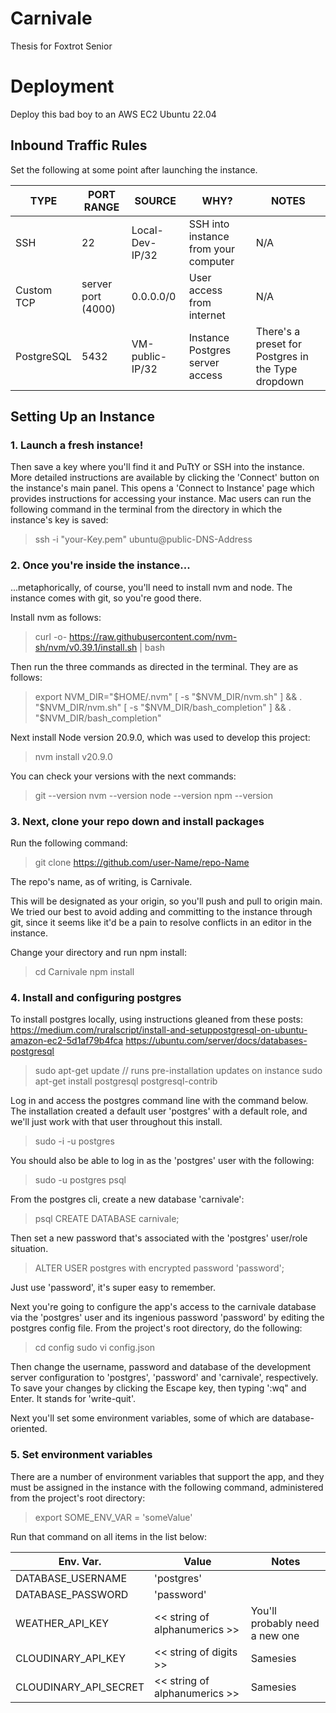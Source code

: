 # Carnivale
Thesis for Foxtrot Senior


# Deployment

Deploy this bad boy to an AWS EC2 Ubuntu 22.04

## Inbound Traffic Rules

Set the following at some point after launching the instance.

|     TYPE      |  PORT RANGE   |     SOURCE    |      WHY?    |   NOTES   |
| ------------- | ------------- | ------------- | ------------ | --------- |
| SSH           |  22           | Local-Dev-IP/32  |  SSH into instance from your computer | N/A |
| Custom TCP    | server port (4000)  | 0.0.0.0/0 | User access from internet | N/A |
| PostgreSQL    | 5432         |  VM-public-IP/32 | Instance Postgres server access | There's a preset for Postgres in the Type dropdown

## Setting Up an Instance

### 1. Launch a fresh instance!

Then save a key where you'll find it and PuTtY or SSH into the instance. More detailed instructions are available by clicking the 'Connect' button on the instance's main panel. This opens a 'Connect to Instance' page which provides instructions for accessing your instance. Mac users can run the following command in the terminal from the directory in which the instance's key is saved:

> ssh -i "your-Key.pem" ubuntu@public-DNS-Address

### 2. Once you're inside the instance...

...metaphorically, of course, you'll need to install nvm and node. The instance comes with git, so you're good there.

Install nvm as follows:

> curl -o- https://raw.githubusercontent.com/nvm-sh/nvm/v0.39.1/install.sh | bash

Then run the three commands as directed in the terminal. They are as follows:

> export NVM_DIR="$HOME/.nvm"
> [ -s "$NVM_DIR/nvm.sh" ] && \. "$NVM_DIR/nvm.sh"
> [ -s "$NVM_DIR/bash_completion" ] && \. "$NVM_DIR/bash_completion"

Next install Node version 20.9.0, which was used to develop this project:

> nvm install v20.9.0

You can check your versions with the next commands:

>git --version
>nvm --version
>node --version
>npm --version

### 3. Next, clone your repo down and install packages

Run the following command:

> git clone https://github.com/user-Name/repo-Name

The repo's name, as of writing, is Carnivale.

This will be designated as your origin, so you'll push and pull to origin main. We tried our best to avoid adding and committing to the instance through git, since it seems like it'd be a pain to resolve conflicts in an editor in the instance.

Change your directory and run npm install:

> cd Carnivale
> npm install

### 4. Install and configuring postgres

To install postgres locally, using instructions gleaned from these posts:
https://medium.com/ruralscript/install-and-setuppostgresql-on-ubuntu-amazon-ec2-5d1af79b4fca
https://ubuntu.com/server/docs/databases-postgresql

> sudo apt-get update // runs pre-installation updates on instance
> sudo apt-get install postgresql postgresql-contrib

Log in and access the postgres command line with the command below. The installation created a default user 'postgres' with a default role, and we'll just work with that user throughout this install.

> sudo -i -u postgres

You should also be able to log in as the 'postgres' user with the following:

> sudo -u postgres psql

From the postgres cli, create a new database 'carnivale':

> psql CREATE DATABASE carnivale;

Then set a new password that's associated with the 'postgres' user/role situation.

> ALTER USER postgres with encrypted password 'password';

Just use 'password', it's super easy to remember.

Next you're going to configure the app's access to the carnivale database via the 'postgres' user and its ingenious password 'password' by editing the postgres config file. From the project's root directory, do the following:

> cd config
> sudo vi config.json

Then change the username, password and database of the development server configuration to 'postgres', 'password' and 'carnivale', respectively. To save your changes by clicking the Escape key, then typing ':wq" and Enter. It stands for 'write-quit'.

Next you'll set some environment variables, some of which are database-oriented.

### 5. Set environment variables

There are a number of environment variables that support the app, and they must be assigned in the instance with the following command, administered from the project's root directory:

> export SOME_ENV_VAR = 'someValue'

Run that command on all items in the list below:

|  Env. Var.   |   Value   | Notes |
| ------------ | --------- | ----- |
| DATABASE_USERNAME | 'postgres' |
| DATABASE_PASSWORD | 'password' |
| WEATHER_API_KEY | << string of alphanumerics >> | You'll probably need a new one |
| CLOUDINARY_API_KEY | << string of digits >> | Samesies |
| CLOUDINARY_API_SECRET | << string of alphanumerics >> | Samesies |



